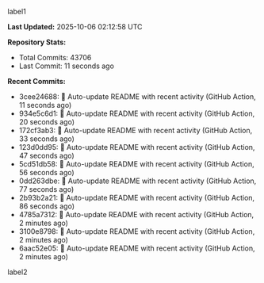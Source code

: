 
label1 
<!-- ACTIVITY_START -->
**Last Updated:** 2025-10-06 02:12:58 UTC

**Repository Stats:**
- Total Commits: 43706
- Last Commit: 11 seconds ago

**Recent Commits:**
- 3cee24688: 🤖 Auto-update README with recent activity (GitHub Action, 11 seconds ago)
- 934e5c6d1: 🤖 Auto-update README with recent activity (GitHub Action, 20 seconds ago)
- 172cf3ab3: 🤖 Auto-update README with recent activity (GitHub Action, 33 seconds ago)
- 123d0dd95: 🤖 Auto-update README with recent activity (GitHub Action, 47 seconds ago)
- 5cd51db58: 🤖 Auto-update README with recent activity (GitHub Action, 56 seconds ago)
- 0dd263dbe: 🤖 Auto-update README with recent activity (GitHub Action, 77 seconds ago)
- 2b93b2a21: 🤖 Auto-update README with recent activity (GitHub Action, 86 seconds ago)
- 4785a7312: 🤖 Auto-update README with recent activity (GitHub Action, 2 minutes ago)
- 3100e8798: 🤖 Auto-update README with recent activity (GitHub Action, 2 minutes ago)
- 6aac52e05: 🤖 Auto-update README with recent activity (GitHub Action, 2 minutes ago)
<!-- ACTIVITY_END -->

label2

